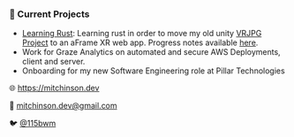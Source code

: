 ### 📌 Current Projects
- [Learning Rust](https://github.com/bmitchinson/learning-rust): Learning rust in order to move my old unity [VRJPG Project](https://github.com/bmitchinson/vr-jpg-viewer) to an aFrame XR web app. Progress notes available [here](https://www.notion.so/bmitchinson/JPGVR-Viewer-5136ef4d51744e73936bb9b1b549b246).
- Work for Graze Analytics on automated and secure AWS Deployments, client and server.
- Onboarding for my new Software Engineering role at Pillar Technologies

🌐 https://mitchinson.dev

💌 mitchinson.dev@gmail.com

🐦 [@115bwm](https://twitter.com/115bwm)
